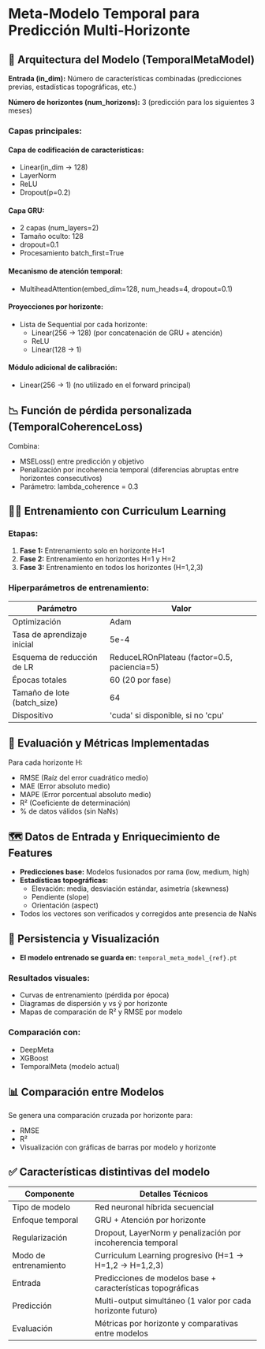 # Meta-Modelo Temporal para Predicción Multi-Horizonte

## 🔧 Arquitectura del Modelo (TemporalMetaModel)

**Entrada (in_dim):** Número de características combinadas (predicciones previas, estadísticas topográficas, etc.)

**Número de horizontes (num_horizons):** 3 (predicción para los siguientes 3 meses)

### Capas principales:

#### Capa de codificación de características:
- Linear(in_dim → 128)
- LayerNorm
- ReLU
- Dropout(p=0.2)

#### Capa GRU:
- 2 capas (num_layers=2)
- Tamaño oculto: 128
- dropout=0.1
- Procesamiento batch_first=True

#### Mecanismo de atención temporal:
- MultiheadAttention(embed_dim=128, num_heads=4, dropout=0.1)

#### Proyecciones por horizonte:
- Lista de Sequential por cada horizonte:
  - Linear(256 → 128) (por concatenación de GRU + atención)
  - ReLU
  - Linear(128 → 1)

#### Módulo adicional de calibración:
- Linear(256 → 1) (no utilizado en el forward principal)

## 📉 Función de pérdida personalizada (TemporalCoherenceLoss)

Combina:
- MSELoss() entre predicción y objetivo
- Penalización por incoherencia temporal (diferencias abruptas entre horizontes consecutivos)
- Parámetro: lambda_coherence = 0.3

## 🏋️‍♂️ Entrenamiento con Curriculum Learning

### Etapas:
1. **Fase 1:** Entrenamiento solo en horizonte H=1
2. **Fase 2:** Entrenamiento en horizontes H=1 y H=2
3. **Fase 3:** Entrenamiento en todos los horizontes (H=1,2,3)

### Hiperparámetros de entrenamiento:

| Parámetro | Valor |
|-----------|-------|
| Optimización | Adam |
| Tasa de aprendizaje inicial | 5e-4 |
| Esquema de reducción de LR | ReduceLROnPlateau (factor=0.5, paciencia=5) |
| Épocas totales | 60 (20 por fase) |
| Tamaño de lote (batch_size) | 64 |
| Dispositivo | 'cuda' si disponible, si no 'cpu' |

## 🧪 Evaluación y Métricas Implementadas

Para cada horizonte H:
- RMSE (Raíz del error cuadrático medio)
- MAE (Error absoluto medio)
- MAPE (Error porcentual absoluto medio)
- R² (Coeficiente de determinación)
- % de datos válidos (sin NaNs)

## 🗺️ Datos de Entrada y Enriquecimiento de Features

- **Predicciones base:** Modelos fusionados por rama (low, medium, high)
- **Estadísticas topográficas:**
  - Elevación: media, desviación estándar, asimetría (skewness)
  - Pendiente (slope)
  - Orientación (aspect)
- Todos los vectores son verificados y corregidos ante presencia de NaNs

## 💾 Persistencia y Visualización

- **El modelo entrenado se guarda en:** `temporal_meta_model_{ref}.pt`

### Resultados visuales:
- Curvas de entrenamiento (pérdida por época)
- Diagramas de dispersión y vs ŷ por horizonte
- Mapas de comparación de R² y RMSE por modelo

### Comparación con:
- DeepMeta
- XGBoost
- TemporalMeta (modelo actual)

## 📊 Comparación entre Modelos

Se genera una comparación cruzada por horizonte para:
- RMSE
- R²
- Visualización con gráficas de barras por modelo y horizonte

## ✅ Características distintivas del modelo

| Componente | Detalles Técnicos |
|------------|-------------------|
| Tipo de modelo | Red neuronal híbrida secuencial |
| Enfoque temporal | GRU + Atención por horizonte |
| Regularización | Dropout, LayerNorm y penalización por incoherencia temporal |
| Modo de entrenamiento | Curriculum Learning progresivo (H=1 → H=1,2 → H=1,2,3) |
| Entrada | Predicciones de modelos base + características topográficas |
| Predicción | Multi-output simultáneo (1 valor por cada horizonte futuro) |
| Evaluación | Métricas por horizonte y comparativas entre modelos |